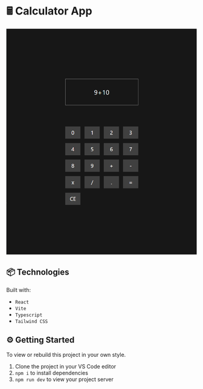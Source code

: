 # 🖩 Calculator App

![screenshot of app](./public/screenshot.png)

## 📦 Technologies

Built with:

- `React`
- `Vite`
- `Typescript`
- `Tailwind CSS `

## ⚙️ Getting Started

To view or rebuild this project in your own style.

1. Clone the project in your VS Code editor
2. `npm i` to install dependencies
3. `npm run dev` to view your project server
